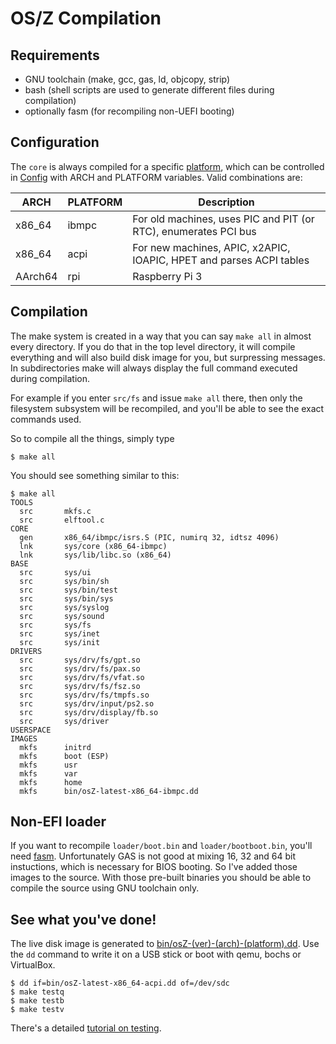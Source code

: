 OS/Z Compilation
================

Requirements
------------

- GNU toolchain (make, gcc, gas, ld, objcopy, strip)
- bash (shell scripts are used to generate different files during compilation)
- optionally fasm (for recompiling non-UEFI booting)

Configuration
-------------

The `core` is always compiled for a specific [platform](https://github.com/bztsrc/osz/blob/master/docs/porting.md),
which can be controlled in [Config](https://github.com/bztsrc/osz/blob/master/Config) with ARCH and PLATFORM variables. 
Valid combinations are:

| ARCH   | PLATFORM | Description |
| ----   | -------- | ----------- |
| x86_64 | ibmpc    | For old machines, uses PIC and PIT (or RTC), enumerates PCI bus |
| x86_64 | acpi     | For new machines, APIC, x2APIC, IOAPIC, HPET and parses ACPI tables |
| AArch64 | rpi     | Raspberry Pi 3 |

Compilation
-----------

The make system is created in a way that you can say `make all` in almost every directory. If you do that in the top level
directory, it will compile everything and will also build disk image for you, but surpressing messages. In subdirectories make
will always display the full command executed during compilation.

For example if you enter `src/fs` and issue `make all` there, then only the filesystem subsystem will be recompiled, and
you'll be able to see the exact commands used.

So to compile all the things, simply type

```shell
$ make all
```

You should see something similar to this:

```
$ make all
TOOLS
  src		mkfs.c
  src		elftool.c
CORE
  gen		x86_64/ibmpc/isrs.S (PIC, numirq 32, idtsz 4096)
  lnk		sys/core (x86_64-ibmpc)
  lnk		sys/lib/libc.so (x86_64)
BASE
  src		sys/ui
  src		sys/bin/sh
  src		sys/bin/test
  src		sys/bin/sys
  src		sys/syslog
  src		sys/sound
  src		sys/fs
  src		sys/inet
  src		sys/init
DRIVERS
  src		sys/drv/fs/gpt.so
  src		sys/drv/fs/pax.so
  src		sys/drv/fs/vfat.so
  src		sys/drv/fs/fsz.so
  src		sys/drv/fs/tmpfs.so
  src		sys/drv/input/ps2.so
  src		sys/drv/display/fb.so
  src		sys/driver
USERSPACE
IMAGES
  mkfs		initrd
  mkfs		boot (ESP)
  mkfs		usr
  mkfs		var
  mkfs		home
  mkfs		bin/osZ-latest-x86_64-ibmpc.dd
```

Non-EFI loader
--------------

If you want to recompile `loader/boot.bin` and `loader/bootboot.bin`, you'll need [fasm](http://flatassembler.net).
Unfortunately GAS is not good at mixing 16, 32 and 64 bit instuctions, which is necessary for BIOS booting. So
I've added those images to the source. With those pre-built binaries you should be able to compile the source using
GNU toolchain only.

See what you've done!
---------------------

The live disk image is generated to [bin/osZ-(ver)-(arch)-(platform).dd](https://github.com/bztsrc/osz/blob/master/bin). Use the
`dd` command to write it on a USB stick or boot with qemu, bochs or VirtualBox.

```
$ dd if=bin/osZ-latest-x86_64-acpi.dd of=/dev/sdc
$ make testq
$ make testb
$ make testv
```

There's a detailed [tutorial on testing](https://github.com/bztsrc/osz/blob/master/docs/howto1-testing.md).
